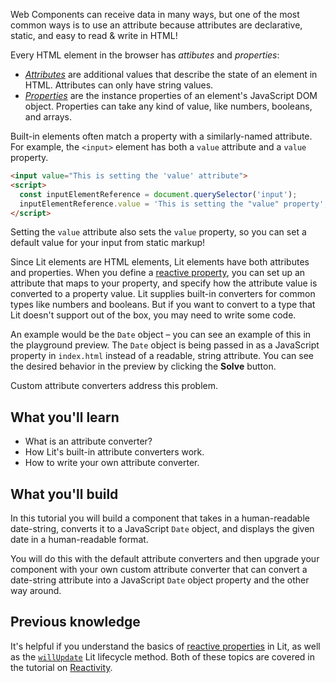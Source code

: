 Web Components can receive data in many ways, but one of the most common ways is to use an attribute because attributes are declarative, static, and easy to read & write in HTML!

Every HTML element in the browser has *attibutes* and *properties*:

 *   [*Attributes*](https://developer.mozilla.org/en-US/docs/Glossary/attribute) are additional values that describe the state of an element in HTML. Attributes can only have string values.
 *   [*Properties*](https://developer.mozilla.org/en-US/docs/Glossary/property/JavaScript) are the instance properties of an element's JavaScript DOM object. Properties can take any kind of value, like numbers, booleans, and arrays.

Built-in elements often match a property with a similarly-named attribute.
For example, the `<input>` element has both a `value` attribute and a `value` property.

```html
<input value="This is setting the 'value' attribute">
<script>
  const inputElementReference = document.querySelector('input');
  inputElementReference.value = 'This is setting the "value" property';
</script>
```

Setting the `value` attribute also sets the `value` property, so you can set a default value for your input from static markup!

Since Lit elements are HTML elements, Lit elements have both attributes and properties.
When you define a [reactive property](/docs/components/properties/), you can set up an attribute that maps to your property, and specify how the attribute value is converted to a property value. Lit supplies built-in converters for common types like numbers and booleans. But if you want to convert to a type that Lit doesn't support out of the box, you may need to write some code.

An example would be the `Date` object – you can see an example of this in the playground preview. The `Date` object is being passed in as a JavaScript property in `index.html` instead of a readable, string attribute. You can see the desired behavior in the preview by clicking the **Solve** button.

Custom attribute converters address this problem.

## What you'll learn

- What is an attribute converter?
- How Lit's built-in attribute converters work.
- How to write your own attribute converter.

## What you'll build

In this tutorial you will build a component that takes in a human-readable date-string, converts it to a JavaScript `Date` object, and displays the given date in a human-readable format.

You will do this with the default attribute converters and then upgrade your component with your own custom attribute converter that can convert a date-string attribute into a JavaScript `Date` object property and the other way around.

## Previous knowledge

It's helpful if you understand the basics of [reactive properties](/docs/components/properties/) in Lit, as well as the [`willUpdate`](/docs/components/lifecycle/#willupdate) Lit lifecycle method. Both of these topics are covered in the tutorial on [Reactivity](/tutorials/reactivity/).
